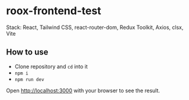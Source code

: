 # roox-frontend-test

Stack: React, Tailwind CSS, react-router-dom, Redux Toolkit, Axios, clsx, Vite

## How to use

-   Clone repository and `cd` into it
-   `npm i`
-   `npm run dev`

Open [http://localhost:3000](http://localhost:3000) with your browser to see the result.
